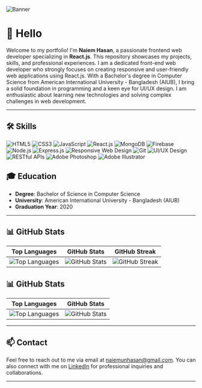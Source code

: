 ![Banner](https://i.ibb.co/WxyyhkF/Naiem-Hasan.jpg)
# 👋 Hello

Welcome to my portfolio! I'm **Naiem Hasan**, a passionate frontend web developer specializing in **React.js**. This repository showcases my projects, skills, and professional experiences. I am a dedicated front-end web developer who strongly focuses on creating responsive and user-friendly web applications using React.js. With a Bachelor's degree in Computer Science from American International University - Bangladesh (AIUB), I bring a solid foundation in programming and a keen eye for UI/UX design. I am enthusiastic about learning new technologies and solving complex challenges in web development.


---

## 🛠️ Skills


![HTML5](https://img.shields.io/badge/-HTML5-E34F26?logo=html5&logoColor=white&style=flat-square)
![CSS3](https://img.shields.io/badge/-CSS3-1572B6?logo=css3&logoColor=white&style=flat-square)
![JavaScript](https://img.shields.io/badge/-JavaScript-F7DF1E?logo=javascript&logoColor=black&style=flat-square)
![React.js](https://img.shields.io/badge/-React.js-61DAFB?logo=react&logoColor=white&style=flat-square)
![MongoDB](https://img.shields.io/badge/-MongoDB-47A248?logo=mongodb&logoColor=white&style=flat-square)
![Firebase](https://img.shields.io/badge/-Firebase-FFCA28?logo=firebase&logoColor=black&style=flat-square)
![Node.js](https://img.shields.io/badge/-Node.js-339933?logo=node.js&logoColor=white&style=flat-square)
![Express.js](https://img.shields.io/badge/-Express.js-000000?logo=express&logoColor=white&style=flat-square)
![Responsive Web Design](https://img.shields.io/badge/-Responsive%20Web%20Design-4285F4?logo=google&logoColor=white&style=flat-square)
![Git](https://img.shields.io/badge/-Git-F05032?logo=git&logoColor=white&style=flat-square)
![UI/UX Design](https://img.shields.io/badge/-UI%2FUX%20Design-6200EA?logo=adobe&logoColor=white&style=flat-square)
![RESTful APIs](https://img.shields.io/badge/-RESTful%20APIs-FF6F00?logo=api&logoColor=white&style=flat-square)
![Adobe Photoshop](https://img.shields.io/badge/-Adobe%20Photoshop-31A8FF?logo=adobe-photoshop&logoColor=white&style=flat-square)
![Adobe Illustrator](https://img.shields.io/badge/-Adobe%20Illustrator-FF9A00?logo=adobe-illustrator&logoColor=white&style=flat-square)



## 🎓 Education

- **Degree**: Bachelor of Science in Computer Science
- **University**: American International University - Bangladesh (AIUB)
- **Graduation Year**: 2020

---

## 📊 GitHub Stats

| Top Languages | GitHub Stats | GitHub Streak |
|:---:|:---:|:---:|
| ![Top Languages](https://github-readme-stats.vercel.app/api/top-langs/?username=SanyFaysal&theme=transparent&hide_border=true&include_all_commits=true&count_private=true&layout=compact) | ![GitHub Stats](https://github-readme-streak-stats.herokuapp.com/?user=naiemjoy1&theme=radical) | ![GitHub Streak](https://myreadme.vercel.app/api/embed/naiemjoy1?panels=userstatistics,toprepositories,commitgraph&theme=radical) |

## 📊 GitHub Stats

| Top Languages | GitHub Stats | 
|:---:|:---:|
| ![Top Languages](https://github-readme-stats.vercel.app/api/top-langs/?username=SanyFaysal&theme=transparent&hide_border=true&include_all_commits=true&count_private=true&layout=compact) | ![GitHub Stats](https://github-readme-streak-stats.herokuapp.com/?user=naiemjoy1&theme=radical) |

---

## 📫 Contact

Feel free to reach out to me via email at naiemunhasan@gmail.com. You can also connect with me on [LinkedIn](https://www.linkedin.com/in/naiemjoy1/) for professional inquiries and collaborations.

---

